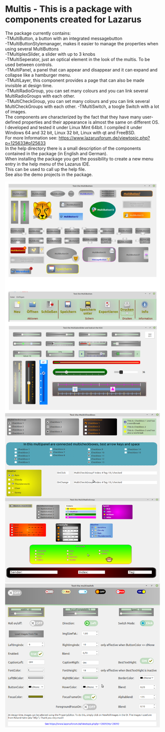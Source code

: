 # Multis - This is a package with components created for Lazarus
The package currently contains:    
-TMultiButton, a button with an integrated messagebutton   
-TMultiButtonStylemanager, makes it easier to manage the properties when using several MultiButtons   
-TMultiplexSlider, a slider with up to 3 knobs    
-TMultiSeperator, just an optical element in the look of the multis. To be used between controls.   
-TMultiPanel, a panel that can appear and disappear and it can expand and collapse like a hamburger menu.   
-TMultiLayer, this component provides a page that can also be made invisible at design time.      
-TMultiRadioGroup, you can set many colours and you can link several MultiRadioGroups with each other.    
-TMultiCheckGroup, you can set many colours and you can link several MultiCheckGroups with each other.
-TMultiSwitch, a toogle Switch with a lot of images.    
The components are characterized by the fact that they have many user-defined properties and their appearance is almost the same on different OS.     
I developed and tested it under Linux Mint 64bit. I compiled it under Windows 64 and 32 bit, Linux 32 bit, Linux with qt and FreeBSD.   
For more Information see: https://www.lazarusforum.de/viewtopic.php?p=125633#p125633  
In the help directory there is a small description of the components contained in the package (in English and German).    
When installing the package you get the possibility to create a new menu entry in the help menu of the Lazarus IDE.    
This can be used to call up the help file.    
See also the demo projects in the package.

![screenshots](screenshots/screenshot.png)![screenshots](screenshots/Screenshot2.png)![screenshots](screenshots/screenshot3.png)    
